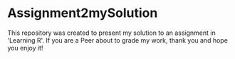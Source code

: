 Assignment2mySolution
=====================

This repository was created to present my solution to an assignment in 'Learning R'. If you are a Peer about to grade my work, thank you and hope you enjoy it!
